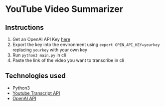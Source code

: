 # YouTube Video Summarizer

## Instructions
1. Get an OpenAI API Key [here](https://platform.openai.com/docs/guides/speech-to-text/quickstart)
2. Export the key into the environment using `export OPEN_API_KEY=yourkey` replacing `yourkey` with your own key
3. Run `python3 main.py` in cli
4. Paste the link of the video you want to transcribe in cli

## Technologies used
- Python3
- [Youtube Transcript API](https://pypi.org/project/youtube-transcript-api/)
- [OpenAI API](https://platform.openai.com/docs/)